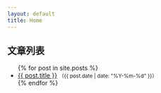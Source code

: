 ```yaml
---
layout: default
title: Home
---
```


## 文章列表

<ul>
{% for post in site.posts %}
  <li>
    <a href="{{ post.url | relative_url }}">{{ post.title }}</a>
    <small>（{{ post.date | date: "%Y-%m-%d" }}）</small>
  </li>
{% endfor %}
</ul>
